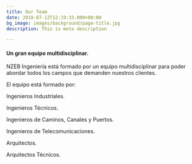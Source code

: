 ```yaml
---
title: Our Team
date: 2018-07-12T12:19:33.000+00:00
bg_image: images/background/page-title.jpg
description: This is meta description

---
```

#### Un gran equipo multidisciplinar.

NZEB Ingeniería está formado por un equipo multidisciplinar para poder abordar todos los campos que demanden nuestros clientes.

El equipo está formado por:

Ingenieros Industriales.

Ingenieros Técnicos.

Ingenieros de Caminos, Canales y Puertos.

Ingenieros de Telecomunicaciones.

Arquitectos.

Arquitectos Técnicos.